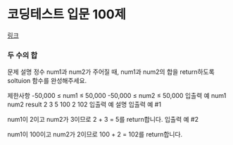 # 코딩테스트 입문 100제
[링크](https://school.programmers.co.kr/learn/challenges/beginner?order=acceptance_asc) 

### 두 수의 합
문제 설명
정수 num1과 num2가 주어질 때, num1과 num2의 합을 return하도록 soltuion 함수를 완성해주세요.

제한사항
-50,000 ≤ num1 ≤ 50,000
-50,000 ≤ num2 ≤ 50,000
입출력 예
num1	num2	result
2	3	5
100	2	102
입출력 예 설명
입출력 예 #1

num1이 2이고 num2가 3이므로 2 + 3 = 5를 return합니다.
입출력 예 #2

num1이 100이고 num2가 2이므로 100 + 2 = 102를 return합니다.
